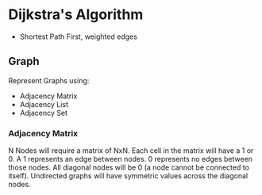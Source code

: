 # Dijkstra's Algorithm

- Shortest Path First, weighted edges

## Graph
Represent Graphs using:
 * Adjacency Matrix
 * Adjacency List
 * Adjacency Set


### Adjacency Matrix

N Nodes will require a matrix of NxN. Each cell in the matrix will have a 1 or 0. A 1 represents an edge between nodes. 0 represents no edges between those nodes. All diagonal nodes will be 0 (a node cannot be connected to itself). Undirected graphs will have symmetric values across the diagonal nodes.